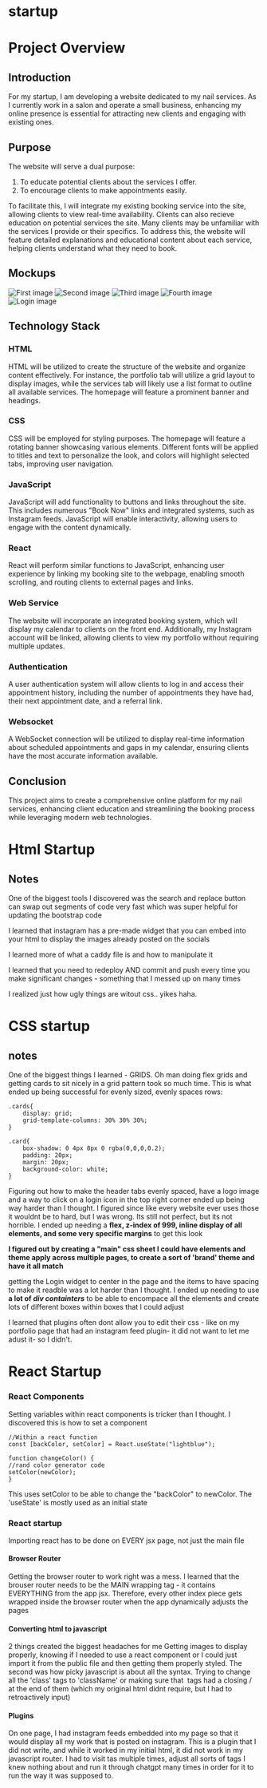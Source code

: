 # startup
# Project Overview

## Introduction
For my startup, I am developing a website dedicated to my nail services. As I currently work in a salon and operate a small business, enhancing my online presence is essential for attracting new clients and engaging with existing ones.

## Purpose
The website will serve a dual purpose: 
1. To educate potential clients about the services I offer.
2. To encourage clients to make appointments easily.

To facilitate this, I will integrate my existing booking service into the site, allowing clients to view real-time availability.
Clients can also recieve education on potential services the site. Many clients may be unfamiliar with the services I provide or their specifics. To address this, the website will feature detailed explanations and educational content about each service, helping clients understand what they need to book.

## Mockups
![First image](https://github.com/martimad/startuphub.com/martimad/startup/blob/main/startup%20specs-5.jpg)
![Second image](https://github.com/martimad/startuphub.com/martimad/startup/blob/main/startup%20specs-6.jpg)
![Third image](https://github.com/martimad/startuphub.com/martimad/startup/blob/main/startup%20specs-7.jpg)
![Fourth image](https://github.com/martimad/startuphub.com/martimad/startup/blob/main/startup%20specs-8.jpg)
![Login image](https://github.com/martimad/startuphub.com/martimad/startup/blob/main/startup%20specs-9.jpg)



## Technology Stack

### HTML
HTML will be utilized to create the structure of the website and organize content effectively. For instance, the portfolio tab will utilize a grid layout to display images, while the services tab will likely use a list format to outline all available services. The homepage will feature a prominent banner and headings.

### CSS
CSS will be employed for styling purposes. The homepage will feature a rotating banner showcasing various elements. Different fonts will be applied to titles and text to personalize the look, and colors will highlight selected tabs, improving user navigation.

### JavaScript
JavaScript will add functionality to buttons and links throughout the site. This includes numerous "Book Now" links and integrated systems, such as Instagram feeds. JavaScript will enable interactivity, allowing users to engage with the content dynamically.

### React
React will perform similar functions to JavaScript, enhancing user experience by linking my booking site to the webpage, enabling smooth scrolling, and routing clients to external pages and links.

### Web Service
The website will incorporate an integrated booking system, which will display my calendar to clients on the front end. Additionally, my Instagram account will be linked, allowing clients to view my portfolio without requiring multiple updates.

### Authentication
A user authentication system will allow clients to log in and access their appointment history, including the number of appointments they have had, their next appointment date, and a referral link.

### Websocket
A WebSocket connection will be utilized to display real-time information about scheduled appointments and gaps in my calendar, ensuring clients have the most accurate information available.

## Conclusion
This project aims to create a comprehensive online platform for my nail services, enhancing client education and streamlining the booking process while leveraging modern web technologies.

# Html Startup 
## Notes
One of the biggest tools I discovered was the search and replace button can swap out segments of code very fast which was super helpful for updating the bootstrap code 

I learned that instagram has a pre-made widget that you can embed into your html to display the images already posted on the socials 

I learned more of what a caddy file is and how to manipulate it 

I learned that you need to redeploy AND commit and push every time you make significant changes - something that I messed up on many times 

I realized just how ugly things are witout css.. yikes haha.

# CSS startup 
## notes 

One of the biggest things I learned - GRIDS. Oh man doing flex grids and getting cards to sit nicely in a grid pattern took so much time. This is what ended up being successful for evenly sized, evenly spaces rows:
```
.cards{
    display: grid;
    grid-template-columns: 30% 30% 30%;
}

.card{
    box-shadow: 0 4px 8px 0 rgba(0,0,0,0.2);
    padding: 20px;
    margin: 20px;
    background-color: white;
}
```

Figuring out how to make the header tabs evenly spaced, have a logo image and a way to click on a login icon in the top right corner ended up being way harder than I thought. I figured since like every website ever uses those it wouldnt be to hard, but I was wrong. Its still not perfect, but its not horrible. 
I ended up needing a **flex, z-index of 999, inline display of all elements, and some very specific margins** to get this look

**I figured out by creating a "main" css sheet I could have elements and theme apply across multiple pages, to create a sort of 'brand' theme and have it all match**

getting the Login widget to center in the page and the items to have spacing to make it readble was a lot harder than I thought. I ended up needing to use **a lot of *div containters*** to be able to encompace all the elements and create lots of different boxes within boxes that I could adjust

I learned that plugins often dont allow you to edit their css - like on my portfolio page that had an instagram feed plugin- it did not want to let me adust it- so I didn't.



# React Startup 
### React Components 
Setting variables within react components is tricker than I thought. I discovered this is how to set a component 
```
//Within a react function
const [backColor, setColor] = React.useState("lightblue");

function changeColor() {
//rand color generator code
setColor(newColor);
}
```
This uses setColor to be able to change the "backColor" to newColor. The 'useState' is mostly used as an initial state

### React startup 

Importing react has to be done on EVERY jsx page, not just the main file 

#### Browser Router 
Getting the browser router to work right was a mess. I learned that the brouser router needs to be the MAIN wrapping tag - it contains EVERYTHING from the app jsx. Therefore, every other index piece gets wrapped inside the browser router when the app dynamically adjusts the pages 

#### Converting html to javascript 
2 things created the biggest headaches for me 
Getting images to display properly, knowing if I needed to use a react component or I could just import it from the public file and then getting them properly styled. The second was how picky javascript is about all the syntax. Trying to change all the 'class' tags to 'className' or making sure that <img> tags had a closing / at the end of them (which my original html didnt require, but I had to retroactively input) 

#### Plugins 
On one page, I had instagram feeds embedded into my page so that it would display all my work that is posted on instagram. This is a plugin that I did not write, and while it worked in my initial html, it did not work in my javascript router. I had to visit tas multiple times, adjust all sorts of tags I knew nothing about and run it through chatgpt many times in order for it to run the way it was supposed to. 

